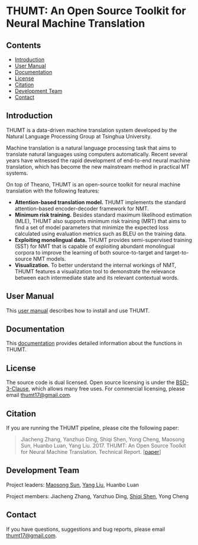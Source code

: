 # THUMT: An Open Source Toolkit for Neural Machine Translation
## Contents
* [Introduction](#Introduction)
* [User Manual](#User-Manual)
* [Documentation](#Documentation)
* [License](#License)
* [Citation](#Citation)
* [Development Team](#Development-Team)
* [Contact](#Contact)

## Introduction

THUMT is a data-driven machine translation system developed by the Natural Language Processing Group at Tsinghua University.

Machine translation is a natural language processing task that aims to translate natural languages using computers automatically. Recent several years have witnessed the rapid development of end-to-end neural machine translation, which has become the new mainstream method in practical MT systems.

On top of Theano, THUMT is an open-source toolkit for neural machine translation with the following features:

* **Attention-based translation model.** THUMT implements the standard attention-based encoder-decoder framework for NMT.
* **Minimum risk training.** Besides standard maximum likelihood estimation (MLE), THUMT also supports minimum risk training (MRT) that aims to find a set of model parameters that minimize the expected loss calculated using evaluation metrics such as BLEU on the training data.
* **Exploiting monolingual data.** THUMT provides semi-supervised training (SST) for NMT that is capable of exploiting abundant monolingual corpora to improve the learning of both source-to-target and target-to-source NMT models.
* **Visualization.** To better understand the internal workings of NMT, THUMT features a visualization tool to demonstrate the relevance between each intermediate state and its relevant contextual words.

## User Manual

This [user manual](/static/THUMT.pdf) describes how to install and use THUMT.

## Documentation

This [documentation](/static/document/index.html) provides detailed information about the functions in THUMT.

## License

The source code is dual licensed. Open source licensing is under the [BSD-3-Clause](https://opensource.org/licenses/BSD-3-Clause), which allows many free uses. For commercial licensing, please email [thumt17@gmail.com](mailto:thumt17@gmail.com).

## Citation

If you are running the THUMT pipeline, please cite the following paper:

> Jiacheng Zhang, Yanzhuo Ding, Shiqi Shen, Yong Cheng, Maosong Sun, Huanbo Luan, Yang Liu. 2017. THUMT: An Open Source Toolkit for Neural Machine Translation. Technical Report. [[paper]()]

## Development Team

Project leaders: [Maosong Sun](http://www.thunlp.org/site2/index.php/zh/people?id=16), [Yang Liu](http://nlp.csai.tsinghua.edu.cn/~ly/), Huanbo Luan

Project members: Jiacheng Zhang, Yanzhuo Ding, [Shiqi Shen](http://nlp.csai.tsinghua.edu.cn/~ssq/), Yong Cheng

## Contact

If you have questions, suggestions and bug reports, please email [thumt17@gmail.com](mailto:thumt17@gmail.com).





